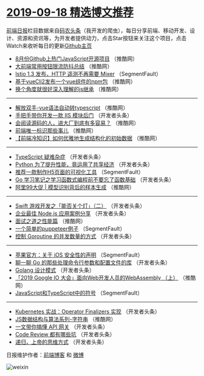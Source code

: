 # [2019-09-18 精选博文推荐](http://hao.caibaojian.com/date/2019/09/18)

[前端日报](http://caibaojian.com/c/news)栏目数据来自[码农头条](http://hao.caibaojian.com/)（我开发的爬虫），每日分享前端、移动开发、设计、资源和资讯等，为开发者提供动力，点击Star按钮来关注这个项目，点击Watch来收听每日的更新[Github主页](https://github.com/kujian/frontendDaily)
* [8月份Github上热门JavaScript开源项目](http://hao.caibaojian.com/125275.html) （推酷网）
* [大前端常用按钮限流防抖总结](http://hao.caibaojian.com/125247.html) （推酷网）
* [Istio 1.3 发布，HTTP 遥测不再需要 Mixer](http://hao.caibaojian.com/125169.html) （SegmentFault）
* [基于vueCli2发布一个vue组件的npm包](http://hao.caibaojian.com/125265.html) （推酷网）
* [换个角度就很好深入理解的js继承](http://hao.caibaojian.com/125270.html) （推酷网）

***
* [解放双手-vue语法自动转typescript](http://hao.caibaojian.com/125272.html) （推酷网）
* [手把手带你开发一款 IIS 模块后门](http://hao.caibaojian.com/125213.html) （开发者头条）
* [会阅读源码的人，进大厂到底有多容易？](http://hao.caibaojian.com/125273.html) （推酷网）
* [前端唯一标识那些事儿](http://hao.caibaojian.com/125256.html) （推酷网）
* [【前端冷知识】如何优雅地生成结构化的初始数据](http://hao.caibaojian.com/125257.html) （推酷网）

***
* [TypeScript 疑难杂症](http://hao.caibaojian.com/125203.html) （开发者头条）
* [Python 为了提升性能，竟运用了共享经济](http://hao.caibaojian.com/125180.html) （开发者头条）
* [推荐一款制作H5页面的可视化工具](http://hao.caibaojian.com/125158.html) （SegmentFault）
* [Go 学习笔记之学习函数式编程前不要忘了函数基础](http://hao.caibaojian.com/125192.html) （开发者头条）
* [阿里99大促 | 模型识别背后的样本生成](http://hao.caibaojian.com/125263.html) （推酷网）

***
* [Swift 游戏开发之「能否关个灯」（二）](http://hao.caibaojian.com/125205.html) （开发者头条）
* [企业最佳 Node.js 应用案例分享](http://hao.caibaojian.com/125181.html) （开发者头条）
* [面试之道之性能篇](http://hao.caibaojian.com/125248.html) （推酷网）
* [一个简单的puppeteer例子](http://hao.caibaojian.com/125159.html) （SegmentFault）
* [控制 Goroutine 的并发数量的方式](http://hao.caibaojian.com/125194.html) （开发者头条）

***
* [苹果官方：关于 iOS 安全性的声明](http://hao.caibaojian.com/125170.html) （SegmentFault）
* [聊一聊 Go 的那些处理命令行参数和配置文件的库](http://hao.caibaojian.com/125206.html) （开发者头条）
* [Golang 设计模式](http://hao.caibaojian.com/125182.html) （开发者头条）
* [「2019 Google IO 大会」面向Web开发人员的WebAssembly （上）](http://hao.caibaojian.com/125249.html) （推酷网）
* [JavaScript和TypeScript中的符号](http://hao.caibaojian.com/125160.html) （SegmentFault）

***
* [Kubernetes 实战：Operator Finalizers 实现](http://hao.caibaojian.com/125195.html) （开发者头条）
* [JS数据结构与算法系列-字符串](http://hao.caibaojian.com/125267.html) （推酷网）
* [一文带你搞懂 API 网关](http://hao.caibaojian.com/125171.html) （开发者头条）
* [Code Review 都有哪些坑](http://hao.caibaojian.com/125207.html) （开发者头条）
* [递归，上帝的思维方式](http://hao.caibaojian.com/125183.html) （开发者头条）

日报维护作者：[前端博客](http://caibaojian.com/) 和 [微博](http://caibaojian.com/go/weibo)

![weixin](https://user-images.githubusercontent.com/3055447/38468989-651132ac-3b80-11e8-8e6b-15122322a9d7.png)